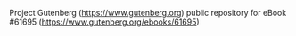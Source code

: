 Project Gutenberg (https://www.gutenberg.org) public repository for
eBook #61695 (https://www.gutenberg.org/ebooks/61695)
